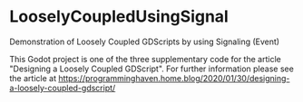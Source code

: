 # LooselyCoupledUsingSignal
Demonstration of Loosely Coupled GDScripts by using Signaling (Event)

This Godot project is one of the three supplementary code for the article "Designing a Loosely Coupled GDScript".
For further information please see the article at
https://programminghaven.home.blog/2020/01/30/designing-a-loosely-coupled-gdscript/

